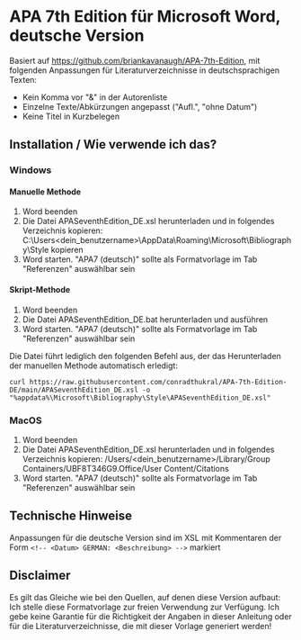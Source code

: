 # APA 7th Edition für Microsoft Word, deutsche Version

Basiert auf https://github.com/briankavanaugh/APA-7th-Edition, mit folgenden Anpassungen für Literaturverzeichnisse in deutschsprachigen Texten:

* Kein Komma vor "&" in der Autorenliste
* Einzelne Texte/Abkürzungen angepasst ("Aufl.", "ohne Datum")
* Keine Titel in Kurzbelegen


## Installation / Wie verwende ich das?

### Windows

#### Manuelle Methode
1. Word beenden
2. Die Datei APASeventhEdition_DE.xsl herunterladen und in folgendes Verzeichnis kopieren: 
   C:\Users\<dein_benutzername>\AppData\Roaming\Microsoft\Bibliography\Style kopieren
3. Word starten. "APA7 (deutsch)" sollte als Formatvorlage im Tab "Referenzen" auswählbar sein

#### Skript-Methode
1. Word beenden
2. Die Datei APASeventhEdition_DE.bat herunterladen und ausführen
3. Word starten. "APA7 (deutsch)" sollte als Formatvorlage im Tab "Referenzen" auswählbar sein

Die Datei führt lediglich den folgenden Befehl aus, der das Herunterladen der manuellen Methode automatisch erledigt:
```
curl https://raw.githubusercontent.com/conradthukral/APA-7th-Edition-DE/main/APASeventhEdition_DE.xsl -o "%appdata%\Microsoft\Bibliography\Style\APASeventhEdition_DE.xsl"
```

### MacOS

1. Word beenden
2. Die Datei APASeventhEdition_DE.xsl herunterladen und in folgendes Verzeichnis kopieren:
   /Users/<dein_benutzername>/Library/Group Containers/UBF8T346G9.Office/User Content/Citations 
3. Word starten. "APA7 (deutsch)" sollte als Formatvorlage im Tab "Referenzen" auswählbar sein

## Technische Hinweise
Anpassungen für die deutsche Version sind im XSL mit Kommentaren der Form `<!-- <Datum> GERMAN: <Beschreibung> -->` markiert

## Disclaimer
Es gilt das Gleiche wie bei den Quellen, auf denen diese Version aufbaut: 
Ich stelle diese Formatvorlage zur freien Verwendung zur Verfügung. 
Ich gebe keine Garantie für die Richtigkeit der Angaben in dieser Anleitung oder für die Literaturverzeichnisse, die mit dieser Vorlage generiert werden!
